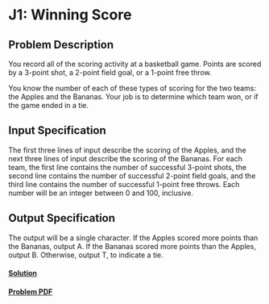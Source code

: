 # J1: Winning Score

## Problem Description
You record all of the scoring activity at a basketball game. Points are scored by a 3-point shot, a
2-point field goal, or a 1-point free throw.

You know the number of each of these types of scoring for the two teams: the Apples and the
Bananas. Your job is to determine which team won, or if the game ended in a tie.

## Input Specification
The first three lines of input describe the scoring of the Apples, and the next three lines of input
describe the scoring of the Bananas. For each team, the first line contains the number of successful
3-point shots, the second line contains the number of successful 2-point field goals, and the third
line contains the number of successful 1-point free throws. Each number will be an integer between
0 and 100, inclusive.

## Output Specification
The output will be a single character. If the Apples scored more points than the Bananas, output
A. If the Bananas scored more points than the Apples, output B. Otherwise, output T, to indicate a
tie.

#### [Solution](./main.py)
#### [Problem PDF](https://cemc.uwaterloo.ca/contests/computing/2019/stage%201/juniorEF.pdf)